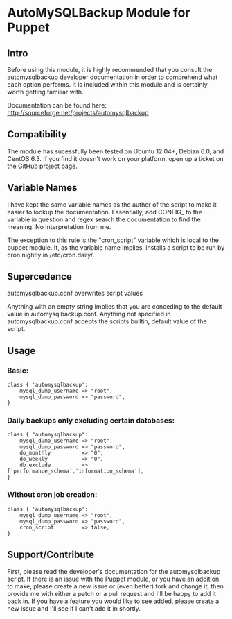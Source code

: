 # AutoMySQLBackup Module for Puppet

## Intro

Before using this module, it is highly recommended that you consult the automysqlbackup developer documentation in order to comprehend what each option performs. It is included within this module and is certainly worth getting familiar with.

Documentation can be found here: http://sourceforge.net/projects/automysqlbackup

## Compatibility

The module has sucessfully been tested on Ubuntu 12.04+, Debian 6.0, and CentOS 6.3. If you find it doesn't work on your platform, open up a ticket on the GitHub project page.

## Variable Names

I have kept the same variable names as the author of the script to make it easier to lookup the documentation. Essentially, add CONFIG_ to the variable in question and regex search the documentation to find the meaning. No interpretation from me.

The exception to this rule is the "cron_script" variable which is local to the puppet module. It, as the variable name implies, installs a script to be run by cron nightly in /etc/cron.daily/.

## Supercedence

automysqlbackup.conf overwrites script values

Anything with an empty string implies that you are conceding to the default value in automysqlbackup.conf. Anything not specified in automysqlbackup.conf accepts the scripts builtin, default value of the script.

## Usage

### Basic:

	class { 'automysqlbackup':
		mysql_dump_username	=> "root",
		mysql_dump_password	=> "password",
	}

### Daily backups only excluding certain databases:
	
	class { "automysqlbackup": 
		mysql_dump_username	=> "root",
		mysql_dump_password => "password",
		do_monthly			=> "0",
		do_weekly			=> "0",
		db_exclude			=> ['performance_schema','information_schema'],
	}

### Without cron job creation:
	class { 'automysqlbackup':
		mysql_dump_username	=> "root",
		mysql_dump_password => "password",
		cron_script			=> false,
	}

## Support/Contribute

First, please read the developer's documentation for the automysqlbackup script. If there is an issue with the Puppet module, or you have an addition to make, please create a new issue or (even better) fork and change it, then provide me with either a patch or a pull request and I'll be happy to add it back in. If you have a feature you would like to see added, please create a new issue and I'll see if I can't add it in shortly.